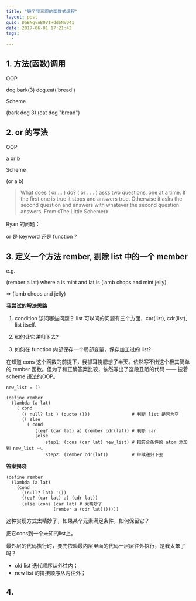 ```yaml
---
title: "毁了我三观的函数式编程"
layout: post
guid: DaBNgvnB0V1HddbNVO41
date: 2017-06-01 17:21:42
tags:
  - 
---
```


## 1. 方法(函数)调用

OOP

dog.bark(3)
dog.eat('bread')


Scheme

(bark dog 3)
(eat dog "bread")


## 2. or 的写法

OOP

a or b

Scheme

(or a b)

> What does ( or ... ) do?
> ( or . . . ) asks two questions, one at a time. If the first one is true it stops and answers true. Otherwise it asks the second question and answers with whatever the second question answers.
> From 《The Little Schemer》

Ryan 的问题：

or 是 keyword 还是 function？


## 3. 定义一个方法 rember, 剔除 list 中的一个 member

e.g.

(rember a lat)
where a is mint
and lat is (lamb chops and mint jelly)

=> (lamb chops and jelly)


**我尝试的解决思路**

1. condition 该问哪些问题？
list 可以问的问题有三个方面，car(list), cdr(list), list itself.

2. 如何让它递归下去?

3. 如何在 function 内部保存一个局部变量，保存加工过的 list?

在知道 cons 这个函数的前提下，我抓耳挠腮想了半天。依然写不出这个极其简单的 rember 函数。但为了和正确答案比较，依然写出了这段丑陋的代码 —— 披着 scheme 语法的OOP。

```
new_list = ()

(define rember
  (lambda (a lat)
    ( cond
      (( null? lat ) (quote ()))                # 判断 list 是否为空
      (( else 
      	( cond
           ((eq? (car lat) a) (rember cdr(lat)) # 判断 car
           (else 
               step1: (cons (car lat) new_list) # 把符合条件的 atom 添加到 new_list 中。
               step2: (rember cdr(lat))         # 继续递归下去

```


**答案揭晓**

```
(define rember
  (lambda (a lat)
    (cond
      ((null? lat) '())
      ((eq? (car lat) a) (cdr lat))
      (else (cons (car lat) # 太精妙了
                  (rember a (cdr lat)))))))

```

这种实现方式太精妙了，如果某个元素满足条件，如何保留它？

把它cons到一个未知的list上。


最外层的代码执行时，要先依赖最内层里面的代码一层层往外执行，是我太笨了吗？

- old list 迭代顺序从外往内；
- new list 的拼接顺序从内往外；


## 4. 